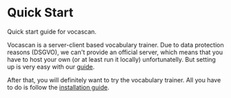 # Quick Start

Quick start guide for vocascan.

Vocascan is a server-client based vocabulary trainer. Due to data protection reasons (DSGVO), we can't provide an
official server, which means that you have to host your own (or at least run it locally) unfortunatelly. But setting up
is very easy with our [guide](vocascan-server/installation).

After that, you will definitely want to try the vocabulary trainer. All you have to do is follow the
[installation guide](vocascan-desktop/installation).
